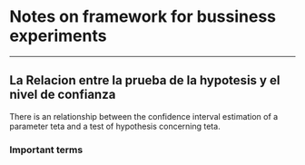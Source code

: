 # Notes on framework for bussiness experiments

___

## La Relacion entre la prueba de la hypotesis y el nivel de confianza

There is an relationship between the confidence interval estimation of a parameter teta and a test of hypothesis concerning teta.

### Important terms

